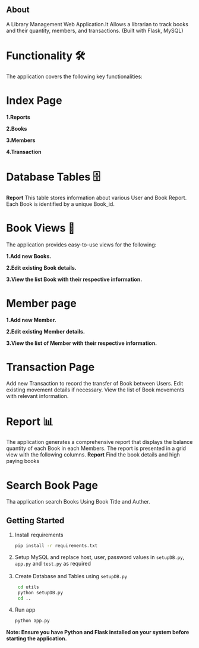 ## **About**

A Library Management Web Application.It Allows a librarian to track books and their quantity, members, and transactions.
(Built with Flask, MySQL)

# Functionality 🛠️
The application covers the following key functionalities:

# Index Page
**1.Reports**

**2.Books**

**3.Members**

**4.Transaction**



# Database Tables 🗄️
**Report** This table stores information about various User and Book Report. Each Book is identified by a unique Book_id.


# Book Views 👀
The application provides easy-to-use views for the following:

**1.Add new Books.**

**2.Edit existing Book details.**

**3.View the list Book with their respective information.**



# Member page

**1.Add new Member.**

**2.Edit existing Member details.**

**3.View the list of Member with their respective information.**



# Transaction Page
Add new Transaction to record the transfer of Book between Users.
Edit existing movement details if necessary.
View the list of Book movements with relevant information.



# Report 📊
The application generates a comprehensive report that displays the balance quantity of each Book in each Members. The report is presented in a grid view with the following columns.
**Report** Find the book details and high paying books




# Search Book Page
Tha application search Books Using Book Title and Auther.



## **Getting Started**

1. Install requirements
   ```sh
   pip install -r requirements.txt
   ```
2. Setup MySQL and replace host, user, password values in `setupDB.py`, `app.py` and `test.py` as required </br></br>
3. Create Database and Tables using `setupDB.py`
   ```sh
    cd utils
    python setupDB.py
    cd ..
   ```
4. Run app
   ```sh
   python app.py
   ```
**Note: Ensure you have Python and Flask installed on your system before starting the application.**

